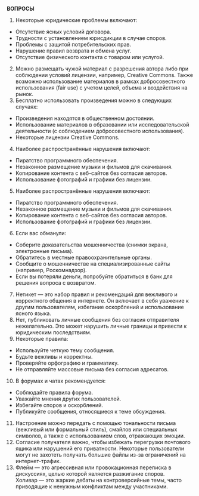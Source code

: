 **ВОПРОСЫ**

1) Некоторые юридические проблемы включают:
- Отсутствие ясных условий договора.
- Трудности с установлением юрисдикции в случае споров.
- Проблемы с защитой потребительских прав.
- Нарушение правил возврата и обмена услуг.
- Отсутствие физического контакта с товаром или услугой.
2) Можно размещать чужой материал с разрешения автора либо при соблюдении условий лицензии, например, Creative Commons. Также возможно использование материалов в рамках добросовестного использования (fair use) с учетом целей, объема и воздействия на рынок.
3) Бесплатно использовать произведения можно в следующих случаях:
- Произведения находятся в общественном достоянии.
- Использование материалов в образовании или исследовательской деятельности (с соблюдением добросовестного использования).
- Некоторые лицензии Creative Commons.
4) Наиболее распространённые нарушения включают:
- Пиратство программного обеспечения.
- Незаконное размещение музыки и фильмов для скачивания.
- Копирование контента с веб-сайтов без согласия авторов.
- Использование фотографий и графики без лицензии.
5) Наиболее распространённые нарушения включают:
- Пиратство программного обеспечения.
- Незаконное размещение музыки и фильмов для скачивания.
- Копирование контента с веб-сайтов без согласия авторов.
- Использование фотографий и графики без лицензии.
6) Если вас обманули:
- Соберите доказательства мошенничества (снимки экрана, электронные письма).
- Обратитесь в местные правоохранительные органы.
- Сообщите о мошенничестве на специализированные сайты (например, Роскомнадзор).
- Если вы потеряли деньги, попробуйте обратиться в банк для решения вопроса с возвратом.
7) Нетикет — это набор правил и рекомендаций для вежливого и корректного общения в интернете. Он включает в себя уважение к другим пользователям, избегание оскорблений и использование ясного языка.
8) Нет, публиковать личные сообщения без согласия отправителя нежелательно. Это может нарушить личные границы и привести к юридическим последствиям.
9) Некоторые правила:
- Используйте четкую тему сообщения.
- Будьте вежливы и корректны.
- Проверяйте орфографию и грамматику.
- Не отправляйте массовые письма без согласия адресатов.
10) В форумах и чатах рекомендуется:
- Соблюдайте правила форума.
- Уважайте мнения других пользователей.
- Избегайте споров и оскорблений.
- Публикуйте сообщения, относящиеся к теме обсуждения.
11) Настроение можно передать с помощью тональности письма (вежливый или формальный стиль), смайлов или специальных символов, а также с использованием слов, отражающих эмоции.
12) Согласие получателя важно, чтобы избежать перегрузки почтового ящика или нарушений его приватности. Некоторые пользователи могут не захотеть получать большие файлы из-за ограничений на интернет-трафик.
13) Флейм — это агрессивная или провокационная переписка в дискуссиях, целью которой является разжигание споров.  
Холивар — это жаркие дебаты на контроверсийные темы, часто приводящие к ненужным конфликтам между участниками.